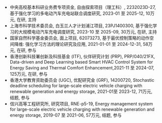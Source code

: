 - 中央高校基本科研业务费专项资金, 自由探索项目（理工科）, 2232023D-27, 基于强化学习的多电动汽车充电站联合调度研究, 2023-01 至 2025-12, 10万元, 在研, 主持
- 上海市科学技术委员会, 白玉兰人才计划浦江项目, 23PJ1400300, 基于强化学习的大规模电动汽车充电调度研究, 2023-10 至 2025-09, 30万元, 在研, 主持
- 国家自然科学基金委员会, 面上项目, 62073273, 基于最优控制策略的动作空间降维: 强化学习方法的理论研究及应用, 2021-01-01 至 2024-12-31, 58万元, 在研, 参与
- 香港创新科技署创新及科技基金 (ITF), 伙伴研究计划 (PRP), PRP/040/21FX, Data-driven and Deep Learning based Smart HVAC Control System for Energy Saving and Thermal Comfort Enhancement,2021-11 至 2024-07, 125万元, 在研, 参与
- 香港大学教育资助委员会 (UGC), 优配研究金 (GRF), 14200720, Stochastic deadline scheduling for large-scale electric vehicle charging with renewable generation and energy storage, 2021-01至 2023-12, 71万元, 结题, 参与
- 信兴高等工程研究所, 研究项目, RNE-p5-19, Energy management system for large-scale electric vehicle charging with renewable generation and energy storage, 2019-07 至 2021-06, 57万元, 结题, 参与
